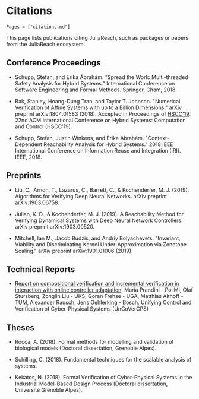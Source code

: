 # Citations

```@contents
Pages = ["citations.md"]
```

This page lists publications citing JuliaReach, such as packages or papers from the JuliaReach ecosystem.

## Conference Proceedings

- Schupp, Stefan, and Erika Ábrahám. "Spread the Work: Multi-threaded Safety Analysis for Hybrid Systems." International Conference on Software Engineering and Formal Methods. Springer, Cham, 2018.

- Bak, Stanley, Hoang-Dung Tran, and Taylor T. Johnson. "Numerical Verification of Affine Systems with up to a Billion Dimensions." arXiv preprint arXiv:1804.01583 (2018). Accepted in Proceedings of [HSCC'19](http://hscc2019.eecs.umich.edu/): 22nd ACM International Conference on Hybrid Systems: Computation and Control (HSCC'19).

- Schupp, Stefan, Justin Winkens, and Erika Ábrahám. "Context-Dependent Reachability Analysis for Hybrid Systems." 2018 IEEE International Conference on Information Reuse and Integration (IRI). IEEE, 2018.

## Preprints

- Liu, C., Arnon, T., Lazarus, C., Barrett, C., & Kochenderfer, M. J. (2019). Algorithms for Verifying Deep Neural Networks. arXiv preprint arXiv:1903.06758.

- Julian, K. D., & Kochenderfer, M. J. (2019). A Reachability Method for Verifying Dynamical Systems with Deep Neural Network Controllers. arXiv preprint arXiv:1903.00520.


- Mitchell, Ian M., Jacob Budzis, and Andriy Bolyachevets. "Invariant, Viability and Discriminating Kernel Under-Approximation via Zonotope Scaling." arXiv preprint arXiv:1901.01006 (2019).

## Technical Reports

- [Report on compositional verification and incremental verification in interaction with online controller adaptation](https://cps-vo.org/file/60135/download/167990). Maria Prandini - PoliMi, Olaf Stursberg, Zonglin Liu - UKS, Goran Frehse - UGA, Matthias Althoff - TUM, Alexander Rausch, Jens Oehlerking - Bosch. Unifying Control and Verification of Cyber-Physical Systems (UnCoVerCPS)

## Theses

- Rocca, A. (2018). Formal methods for modelling and validation of biological models (Doctoral dissertation, Grenoble Alpes).

- Schilling, C. (2018). Fundamental techniques for the scalable analysis of systems.

- Kekatos, N. (2018). Formal Verification of Cyber-Physical Systems in the Industrial Model-Based Design Process (Doctoral dissertation, Université Grenoble Alpes).
